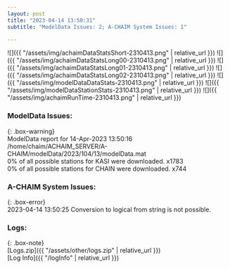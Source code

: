 ```yaml
---
layout: post
title: "2023-04-14 13:50:31"
subtitle: "ModelData Issues: 2; A-CHAIM System Issues: 1"

---
```


![]({{ "/assets/img/achaimDataStatsShort-2310413.png" | relative_url }})
![]({{ "/assets/img/achaimDataStatsLong00-2310413.png" | relative_url }})
![]({{ "/assets/img/achaimDataStatsLong01-2310413.png" | relative_url }})
![]({{ "/assets/img/achaimDataStatsLong02-2310413.png" | relative_url }})
![]({{ "/assets/img/modelDataDataStats-2310413.png" | relative_url }})
![]({{ "/assets/img/modelDataStationStats-2310413.png" | relative_url }})
![]({{ "/assets/img/achaimRunTime-2310413.png" | relative_url }})


### ModelData Issues:  
  
{: .box-warning}  
 ModelData report for 14-Apr-2023 13:50:16   
 /home/chaim/ACHAIM_SERVER/A-CHAIM/modelData/2023/104/13/modelData.mat   
 0% of all possible stations for KASI were downloaded. x1783   
 0% of all possible stations for CHAIN were downloaded. x744   
  
### A-CHAIM System Issues:  
  
{: .box-error}  
2023-04-14 13:50:25 Conversion to logical from string is not possible.  

### Logs:  
  
{: .box-note}  
[Logs.zip]({{ "/assets/other/logs.zip" | relative_url }})  
[Log Info]({{ "/logInfo" | relative_url }})  
